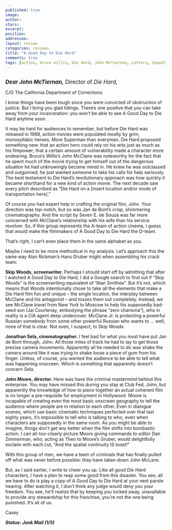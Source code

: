 ```yaml
---
published: true
image:
author: 
stars: 
excerpt: 
position: 
addressee: 
layout: review
categories: reviews
title: "A Good Day to Die Hard"
comments: true
tags: [action, bruce willis, Die Hard, John McTiernan, Letters, Sequel, shitty sequels]
---
```

<div><p><span class="full-image-block ssNonEditable"><span><a href="/letters/2013/2/15/a-good-day-to-die-hard.html"><img src="http://static.squarespace.com/static/5005f6bcc4aa41161b33e89e/5329cf1fe4b07c068ebf74de/5329cf1fe4b07c068ebf77bd/1360959674993/a-good-day-to-die-hard.jpg" alt="" /></a></span></span></p>
<p><span style="font-size:120%;"><em style="font-weight:bold;">Dear John McTiernan,</em> Director of <em>Die Hard,</em></span></p>
<p>C/O The California Department of Corrections</p>
<p>I know things have been tough since you were convicted of obstruction of justice. But I bring you glad tidings. There&rsquo;s one positive that you can take away from your incarceration: you won&#8217;t be able to see A Good Day to Die Hard anytime soon.&nbsp;</p>
<p>It may be hard for audiences to remember, but before Die Hard was released in 1988, action movies were populated mostly by grim, monosyllabic heroes. More Superman than everyman. Die Hard proposed something new: that an action hero could rely on his wits just as much as his firepower; that a certain amount of vulnerability made a character more endearing. Bruce&#8217;s Willis&#8217;s John McClane was noteworthy for the fact that he spent much of the movie trying to get himself out of the dangerous situation he had unknowingly become mired in. He knew he was outclassed and outgunned; he just wanted someone to take his calls for help seriously. The best testament to Die Hard&#8217;s revolutionary approach was how quickly it became shorthand for a new kind of action movie. The next decade saw every pitch described as &#8220;Die Hard on a [insert location and/or mode of transportation here].&rdquo;</p>
<p>Of course you had expert help in crafting the original film, John. Your direction was top-notch, but so was Jan de Bont&rsquo;s crisp, shimmering cinematography. And the script by Seven E. de Souza was far more concerned with McClane&rsquo;s relationship with his wife than his service revolver. So, if this group represents the A-team of action cinema, I guess that would make the filmmakers of A Good Day to Die Hard the &Omega;-team.&nbsp;</p>
<p>That&rsquo;s right, I can&rsquo;t even place them in the same alphabet as you.</p>
<p>Maybe I need to be more methodical in my analysis. Let&rsquo;s approach this the same way Alan Rickman&rsquo;s Hans Gruber might when assembling his crack team:</p>
<p><strong>Skip Woods, screenwriter.</strong> Perhaps I should start off by admitting that after I watched A Good Day to Die Hard, I did a Google search to find out if &ldquo;Skip Woods&rdquo; is the screenwriting equivalent of &ldquo;Alan Smithee&rdquo;. But it&rsquo;s not, which means that Woods intentionally chose to take all the elements that make a Die Hard film fun and unique &ndash; the single location, the interplay between McClane and his antagonist &ndash; and tosses them out completely. Instead, we see McClane travel from New York to Moscow to help his supposedly bad-seed son (Jai Courtenay, embodying the phrase &ldquo;zero charisma&rdquo;), who in reality is a CIA agent deep undercover. McClane Jr. is protecting a powerful Russian somebody from some other powerful Russian who wants to &hellip; well, none of that is clear. Not even, I suspect, to Skip Woods.</p>
<p><strong>Jonathan Sela, cinematographer.</strong> I feel bad for what you must have put Jan de Bont through, John. All those miles of track he had to lay to get those precise camera movements. Apparently all he needed to do was shake the camera around like it was trying to shake loose a piece of gum from his finger. Unless, of course, you wanted the audience to be able to tell what was happening onscreen. Which is something that apparently doesn&rsquo;t concern Sela.</p>
<p><strong>John Moore, director.</strong> Here was have the criminal mastermind behind this enterprise. You may have missed this during you stay at Club Fed, John, but apparently the knowledge of how to piece together an actual coherent film is no longer a pre-requisite for employment in Hollywood. Moore is incapable of creating even the most basic onscreen geography to tell the audience where people are in relation to each other. Even in dialogue scenes, which use basic cinematic techniques perfected over that last eighty years, it&rsquo;s impossible to tell who is talking to who, even when characters are supposedly in the same room. As you might be able to imagine, things don&rsquo;t get any better when the film shifts into bombastic action. I can all-too-clearly picture Moore giving commands to editor Dan Zimmerman, who, acting as Theo to Moore&rsquo;s Gruber, would delightfully exclaim with each cut, &ldquo;And the spatial continuity IS <em>toast</em>!&rdquo;</p>
<p>With this group of men, we have a team of criminals that has finally pulled off what was never before possible: they have taken down John McLane.&nbsp;</p>
<p>But, as I said earlier, I write to cheer you up. Like all good <em>Die Hard</em> characters, I have a plan to reap some good from this disaster. You see, all we have to do is play a copy of A Good Day to Die Hard at your next parole hearing. After watching it, I don&rsquo;t think any judge would deny you your freedom. You see, he&rsquo;ll realize that by keeping you locked away, unavailable to provide any stewardship for this franchise, you&rsquo;re not the one being punished. It&rsquo;s all of us.</p>
<p>Casey</p>
<p><strong><em>Status: Junk Mail (1/5)</em></strong></p>
<div></div></div>
